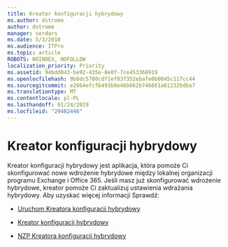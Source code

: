 ```yaml
---
title: Kreator konfiguracji hybrydowy
ms.author: dstrome
author: dstrome
manager: serdars
ms.date: 5/3/2018
ms.audience: ITPro
ms.topic: article
ROBOTS: NOINDEX, NOFOLLOW
localization_priority: Priority
ms.assetid: 94bdd043-be92-435e-8e0f-7ce453368919
ms.openlocfilehash: 9b8dc5780cdf1ef83f352ebafe0b0045c117cc44
ms.sourcegitcommit: e2864efcfb493b6e46b662b746661a61232bdba7
ms.translationtype: MT
ms.contentlocale: pl-PL
ms.lasthandoff: 01/24/2019
ms.locfileid: "29482446"
---
```

# <a name="hybrid-configuration-wizard"></a>Kreator konfiguracji hybrydowy

Kreator konfiguracji hybrydowy jest aplikacja, która pomoże Ci skonfigurować nowe wdrożenie hybrydowe między lokalnej organizacji programu Exchange i Office 365. Jeśli masz już skonfigurować wdrożenie hybrydowe, kreator pomoże Ci zaktualizuj ustawienia wdrażania hybrydowy. Aby uzyskać więcej informacji Sprawdź:
  
- [Uruchom Kreatora konfiguracji hybrydowy](https://technet.microsoft.com/en-us/library/mt595788%28v=exchg.150%29.aspx)
    
- [Kreator konfiguracji hybrydowy](https://technet.microsoft.com/en-us/library/hh529921%28v=exchg.150%29.aspx)
    
- [NZP Kreatora konfiguracji hybrydowy](https://technet.microsoft.com/en-us/library/mt488940%28v=exchg.150%29.aspx)
    

